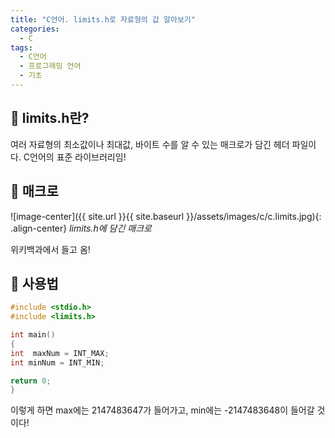 ```yaml
---
title: "C언어. limits.h로 자료형의 값 알아보기"
categories:
  - C
tags:
  - C언어
  - 프로그래밍 언어
  - 기초
---
```


## 🌟 limits.h란?

여러 자료형의 최소값이나 최대값, 바이트 수를 알 수 있는 매크로가 담긴 헤더 파일이다. C언어의 표준 라이브러리임!

## 🌟 매크로

![image-center]({{ site.url }}{{ site.baseurl }}/assets/images/c/c.limits.jpg){: .align-center}
_limits.h에 담긴 매크로_

위키백과에서 들고 옴!

## 🌟 사용법

```c
#include <stdio.h>
#include <limits.h>

int main()
{
int  maxNum = INT_MAX;
int minNum = INT_MIN;

return 0;
}
```

이렇게 하면 max에는 2147483647가 들어가고, min에는 -2147483648이 들어갈 것이다!